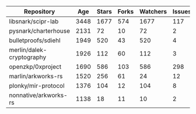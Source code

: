 | Repository         | Age | Stars | Forks | Watchers | Issues | AppCount | CommitCount | ContributorCount | Active |
|---------------------------|--------------|----------------|----------------|-------------------|-----------------|-------------------|----------------------|---------------------------|-----------------|
| libsnark/scipr-lab        | 3448         | 1677           | 574            | 1677              | 117             | 85                | 357                  | 22                        | False           |
| pysnark/charterhouse      | 2131         | 72             | 10             | 72                | 2               | 4                 | 38                   | 1                         | False           |
| bulletproofs/sdiehl       | 1949         | 520            | 43             | 520               | 4               | 1                 | 42                   | 5                         | False           |
| merlin/dalek-cryptography | 1926         | 112            | 60             | 112               | 3               | 52                | 145                  | 8                         | False           |
| openzkp/0xproject         | 1690         | 586            | 103            | 586               | 298             | 1                 | 2104                 | 2                         | False           |
| marlin/arkworks-rs        | 1520         | 256            | 61             | 24                | 12              | 4                 | 93                   | 15                        | False           |
| plonky/mir-protocol       | 1376         | 104            | 12             | 104               | 8               | 1                 | 410                  | 6                         | False           |
| nonnative/arkworks-rs     | 1138         | 18             | 11             | 10                | 2               | 2                 | 41                   | 7                         | False           |

